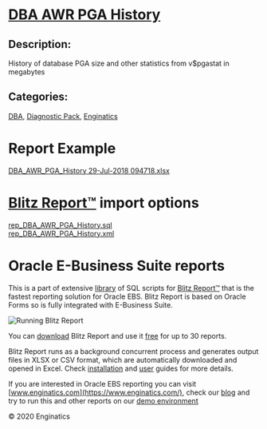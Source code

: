 # [DBA AWR PGA History](https://www.enginatics.com/reports/dba-awr-pga-history/)
## Description: 
History of database PGA size and other statistics from v$pgastat in megabytes
## Categories: 
[DBA](https://www.enginatics.com/library/?pg=1&category[]=DBA), [Diagnostic Pack](https://www.enginatics.com/library/?pg=1&category[]=Diagnostic+Pack), [Enginatics](https://www.enginatics.com/library/?pg=1&category[]=Enginatics)
# Report Example
[DBA_AWR_PGA_History 29-Jul-2018 094718.xlsx](https://www.enginatics.com/example/dba-awr-pga-history/)
# [Blitz Report™](https://www.enginatics.com/blitz-report/) import options
[rep_DBA_AWR_PGA_History.sql](https://www.enginatics.com/export/dba-awr-pga-history/)\
[rep_DBA_AWR_PGA_History.xml](https://www.enginatics.com/xml/dba-awr-pga-history/)
# Oracle E-Business Suite reports

This is a part of extensive [library](https://www.enginatics.com/library/) of SQL scripts for [Blitz Report™](https://www.enginatics.com/blitz-report/) that is the fastest reporting solution for Oracle EBS. Blitz Report is based on Oracle Forms so is fully integrated with E-Business Suite. 

![Running Blitz Report](https://www.enginatics.com/wp-content/uploads/2018/01/Running-blitz-report.png) 

You can [download](https://www.enginatics.com/download/) Blitz Report and use it [free](https://www.enginatics.com/pricing/) for up to 30 reports. 

Blitz Report runs as a background concurrent process and generates output files in XLSX or CSV format, which are automatically downloaded and opened in Excel. Check [installation](https://www.enginatics.com/installation-guide/) and [user](https://www.enginatics.com/user-guide/) guides for more details.

If you are interested in Oracle EBS reporting you can visit [www.enginatics.com](https://www.enginatics.com/), check our [blog](https://www.enginatics.com/blog/) and try to run this and other reports on our [demo environment](http://demo.enginatics.com/)

© 2020 Enginatics